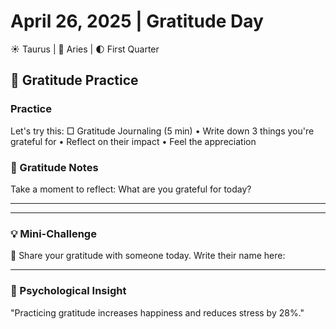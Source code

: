 # April 26, 2025 | Gratitude Day
☀️ Taurus | 🌙 Aries | 🌓 First Quarter

## 🌱 Gratitude Practice

### Practice
Let's try this:
□ Gratitude Journaling (5 min)
  • Write down 3 things you're grateful for
  • Reflect on their impact
  • Feel the appreciation

### 📝 Gratitude Notes
Take a moment to reflect:
What are you grateful for today?
_______________________
_______________________

### 💡 Mini-Challenge
💖 Share your gratitude with someone today. Write their name here:
_______________________

### 💫 Psychological Insight
"Practicing gratitude increases happiness and reduces stress by 28%." 